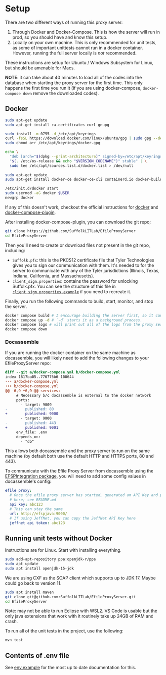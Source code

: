 # Setup

There are two different ways of running this proxy server:

1. Through Docker and Docker-Compose. This is how the server will run in prod,
   so you should have and know this setup.
2. Locally on your own machine. This is only recommended for unit tests, as
   some of important unittests cannot run in a docker container. However,
   running the full server locally is *not* recommended.

These instructions are setup for Ubuntu / Windows Subsystem for Linux,
but should be amenable for Macs.

**NOTE**: it can take about 40 minutes to load all of the codes into the database when starting the proxy server
for the first time. This only happens the first time you run it (if you are using docker-compose, `docker-compose down` remove the downloaded codes).

## Docker

```bash
sudo apt-get update
sudo apt-get install ca-certificates curl gnupg

sudo install -m 0755 -d /etc/apt/keyrings
curl -fsSL https://download.docker.com/linux/ubuntu/gpg | sudo gpg --dearmor -o /etc/apt/keyrings/docker.gpg
sudo chmod a+r /etc/apt/keyrings/docker.gpg

echo \
  "deb [arch="$(dpkg --print-architecture)" signed-by=/etc/apt/keyrings/docker.gpg] https://download.docker.com/linux/ubuntu \
  "$(. /etc/os-release && echo "$VERSION_CODENAME")" stable" | \
  sudo tee /etc/apt/sources.list.d/docker.list > /dev/null
  
sudo apt-get update
sudo apt-get install docker-ce docker-ce-cli containerd.io docker-buildx-plugin docker-compose-plugin

/etc/init.d/docker start
sudo usermod -aG docker $USER 
newgrp docker 
```

If any of this doesn't work, checkout the official instructions for [docker](https://docs.docker.com/engine/install/ubuntu/)
and [docker-compose-plugin](https://docs.docker.com/compose/install/linux/#install-using-the-repository).

After installing docker-compose-plugin, you can download the git repo;

```bash
git clone https://github.com/SuffolkLITLab/EfileProxyServer
cd EfileProxyServer
```

Then you'll need to create or download files not present in the git repo, including:

* `Suffolk.pfx`: this is the PKCS12 certificate file that Tyler Technologies gives you to sign
  our communication with them. It's needed to for the server to communicate with any of the Tyler jurisdictions
  (Illinois, Texas, Indiana, California, and Massachusetts).
* `client_sign.properties`: contains the password for unlocking Suffolk.pfx. You can
  see the structure of this file in
  [`client_sign.properties.example`](../client_sign.properties.example) if you
  need to recreate it.

Finally, you run the following commands to build, start, monitor, and stop the server.

```bash
docker compose build # I encourage building the server first, so it can start immediately.
docker compose up -d # `-d` starts it as a background process.
docker compose logs # will print out all of the logs from the proxy server and the database
docker compose down
```

### Docassemble

If you are running the docker container on the same machine as docassemble, you will likely need to add the following changes to your EfileProxyServer repo:

```diff
diff --git a/docker-compose.yml b/docker-compose.yml
index 1617ba05..776776b6 100644
--- a/docker-compose.yml
+++ b/docker-compose.yml
@@ -6,9 +6,9 @@ services:
     # Necessary b/c docassemble is external to the docker network
     ports:
       - target: 9009
-        published: 80
+        published: 9000
       - target: 9000
-        published: 443
+        published: 9001
     env_file: .env
     depends_on:
       - "db"
```

This allows both docassemble and the proxy server to run on the same machine (by default both use the default HTTP and HTTPS ports, 80 and 443).

To communicate with the Efile Proxy Server from docassemble using the [EFSPIntegration package](https://github.com/SuffolkLITLab/docassemble-EFSPIntegration), you will need to add some config values in docassemble's config:

```yml
efile proxy:
  # Once the efile proxy server has started, generated an API Key and past that
  # here; see README.md
  api key: abc123 
  # This can stay the same
  url: http://efspjava:9000/
  # If using JeffNet, you can copy the JeffNet API Key here
  jeffnet api token: abc123
```

## Running unit tests without Docker

Instructions are for Linux. Start with installing everything.

```bash
sudo add-apt-repository ppa:openjdk-r/ppa
sudo apt update
sudo apt install openjdk-15-jdk
```

We are using CXF as the SOAP client which supports up to JDK 17. Maybe could go back to version 11.

```bash
sudo apt install maven
git clone git@github.com:SuffolkLITLab/EfileProxyServer.git
cd EfileProxyServer
```

Note: may not be able to run Eclipse with WSL2. VS Code is usable but the only java extensions that work with it routinely take up 24GB of RAM and crash.

To run all of the unit tests in the project, use the following:

```bash
mvn test 
```

## Contents of .env file

See [env.example](../env.example) for the most up to date documentation for this.
